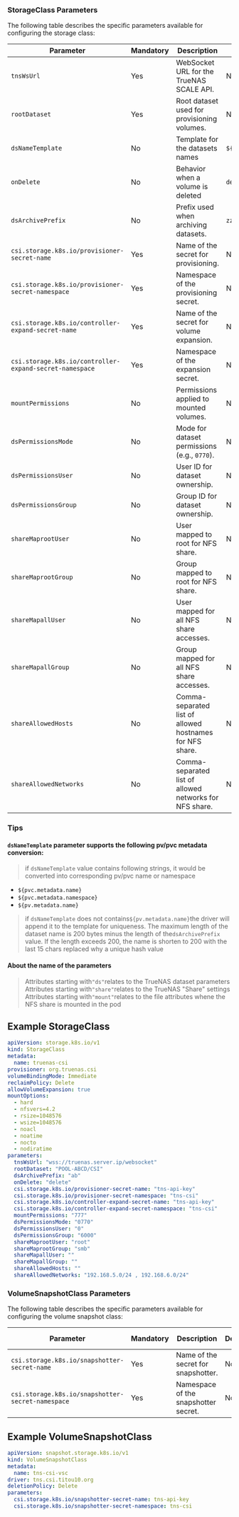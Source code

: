 ### StorageClass Parameters

The following table describes the specific parameters available for configuring the storage class:

| Parameter | Mandatory | Description | Default | Example Value |
|-----------|-----------|-------------|---------|---------------|
| `tnsWsUrl` | Yes | WebSocket URL for the TrueNAS SCALE API. | None | ` ws://<TrueNAS.server>/websocket` `wss://<TrueNAS.server>/websocket` `ws://<TrueNAS.server>/api/current` `wss://<TrueNAS.server>/api/current` |
| `rootDataset` | Yes | Root dataset used for provisioning volumes. | None | `POOL-ABCD/CSI` |
| `dsNameTemplate`| No | Template for the datasets names | `${pvc.metadata.namespace}-${pvc.metadata.name}-${pv.metadata.name}`| `abcd-${pv.metadata.name}`|
| `onDelete` | No | Behavior when a volume is deleted | `delete` | `delete`, `retain`, `archive` |
| `dsArchivePrefix` | No | Prefix used when archiving datasets. | `zz` |  |
| `csi.storage.k8s.io/provisioner-secret-name` | Yes | Name of the secret for provisioning. | None | `tns-api-key` |
| `csi.storage.k8s.io/provisioner-secret-namespace` | Yes | Namespace of the provisioning secret. | None | `tns-csi` |
| `csi.storage.k8s.io/controller-expand-secret-name` | Yes | Name of the secret for volume expansion. | None | `tns-api-key` |
| `csi.storage.k8s.io/controller-expand-secret-namespace` | Yes | Namespace of the expansion secret. | None | `tns-csi` |
| `mountPermissions` | No | Permissions applied to mounted volumes. | None | `777` |
| `dsPermissionsMode` | No | Mode for dataset permissions (e.g., `0770`). | None | `0770` |
| `dsPermissionsUser` | No | User ID for dataset ownership. | None | `0` |
| `dsPermissionsGroup` | No | Group ID for dataset ownership. | None | `6000` |
| `shareMaprootUser` | No | User mapped to root for NFS share. | None | `root` |
| `shareMaprootGroup` | No | Group mapped to root for NFS share. | None | `wheel` |
| `shareMapallUser` | No | User mapped for all NFS share accesses. | None |  |
| `shareMapallGroup` | No | Group mapped for all NFS share accesses. | None |  |
| `shareAllowedHosts` | No | Comma-separated list of allowed hostnames for NFS share. | None | `192.168.5.0/24, 192.168.6.0/24` |
| `shareAllowedNetworks` | No | Comma-separated list of allowed networks for NFS share. | None | `192.168.5.0/24, 192.168.6.0/24` |

### Tips
#### `dsNameTemplate` parameter supports the following pv/pvc metadata conversion:
> if `dsNameTemplate` value contains following strings, it would be converted into corresponding pv/pvc name or namespace
 - `${pvc.metadata.name}`
 - `${pvc.metadata.namespace}`
 - `${pv.metadata.name}`
> if `dsNameTemplate` does not contains`${pv.metadata.name}`the driver will append it to the template for uniqueness.
> The maximum length of the dataset name is 200 bytes minus the length of the`dsArchivePrefix` value. If the length exceeds 200, the name is shorten to 200 with the last 15 chars replaced why a unique hash value
#### About the name of the parameters
> Attributes starting with`"ds"`relates to the TrueNAS dataset parameters
> Attributes starting with`"share"`relates to the TrueNAS "Share" settings
> Attributes starting with`"mount"`relates to the file attributes whene the NFS share is mounted in the pod

## Example StorageClass

```yaml
apiVersion: storage.k8s.io/v1
kind: StorageClass
metadata:
  name: truenas-csi
provisioner: org.truenas.csi
volumeBindingMode: Immediate
reclaimPolicy: Delete
allowVolumeExpansion: true
mountOptions:
  - hard
  - nfsvers=4.2
  - rsize=1048576
  - wsize=1048576
  - noacl
  - noatime
  - nocto
  - nodiratime
parameters:
  tnsWsUrl: "wss://truenas.server.ip/websocket"
  rootDataset: "POOL-ABCD/CSI"
  dsArchivePrefix: "ab"
  onDelete: "delete"
  csi.storage.k8s.io/provisioner-secret-name: "tns-api-key"
  csi.storage.k8s.io/provisioner-secret-namespace: "tns-csi"
  csi.storage.k8s.io/controller-expand-secret-name: "tns-api-key"
  csi.storage.k8s.io/controller-expand-secret-namespace: "tns-csi"
  mountPermissions: "777"
  dsPermissionsMode: "0770"
  dsPermissionsUser: "0"
  dsPermissionsGroup: "6000"
  shareMaprootUser: "root"
  shareMaprootGroup: "smb"
  shareMapallUser: ""
  shareMapallGroup: ""
  shareAllowedHosts: ""
  shareAllowedNetworks: "192.168.5.0/24 , 192.168.6.0/24"
```

### VolumeSnapshotClass Parameters

The following table  describes the specific parameters available for configuring the volume snapshot class:

| Parameter | Mandatory | Description | Default | Example Value |
|-----------|-----------|-------------|---------|---------------|
| `csi.storage.k8s.io/snapshotter-secret-name` | Yes | Name of the secret for snapshotter. | None | `tns-api-key` |
| `csi.storage.k8s.io/snapshotter-secret-namespace` | Yes | Namespace of the snapshotter secret. | None | `tns-csi` |

## Example VolumeSnapshotClass

```yaml
apiVersion: snapshot.storage.k8s.io/v1
kind: VolumeSnapshotClass
metadata:
  name: tns-csi-vsc
driver: tns.csi.titou10.org
deletionPolicy: Delete
parameters:
  csi.storage.k8s.io/snapshotter-secret-name: tns-api-key
  csi.storage.k8s.io/snapshotter-secret-namespace: tns-csi
```

